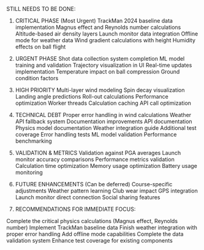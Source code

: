 STILL NEEDS TO BE DONE:

1. CRITICAL PHASE (Most Urgent)
TrackMan 2024 baseline data implementation
Magnus effect and Reynolds number calculations
Altitude-based air density layers
Launch monitor data integration
Offline mode for weather data
Wind gradient calculations with height
Humidity effects on ball flight

2. URGENT PHASE
Shot data collection system completion
ML model training and validation
Trajectory visualization in UI
Real-time updates implementation
Temperature impact on ball compression
Ground condition factors

3. HIGH PRIORITY
Multi-layer wind modeling
Spin decay visualization
Landing angle predictions
Roll-out calculations
Performance optimization
    Worker threads
    Calculation caching
    API call optimization

4. TECHNICAL DEBT
Proper error handling in wind calculations
Weather API fallback system
Documentation improvements
    API documentation
    Physics model documentation
    Weather integration guide
Additional test coverage
    Error handling tests
    ML model validation
    Performance benchmarking

5. VALIDATION & METRICS
Validation against PGA averages
Launch monitor accuracy comparisons
Performance metrics validation
    Calculation time optimization
    Memory usage optimization
    Battery usage monitoring

6. FUTURE ENHANCEMENTS (Can be deferred)
Course-specific adjustments
Weather pattern learning
Club wear impact
GPS integration
Launch monitor direct connection
Social sharing features


0. RECOMMENDATIONS FOR IMMEDIATE FOCUS:

Complete the critical physics calculations (Magnus effect, Reynolds number)
Implement TrackMan baseline data
Finish weather integration with proper error handling
Add offline mode capabilities
Complete the data validation system
Enhance test coverage for existing components